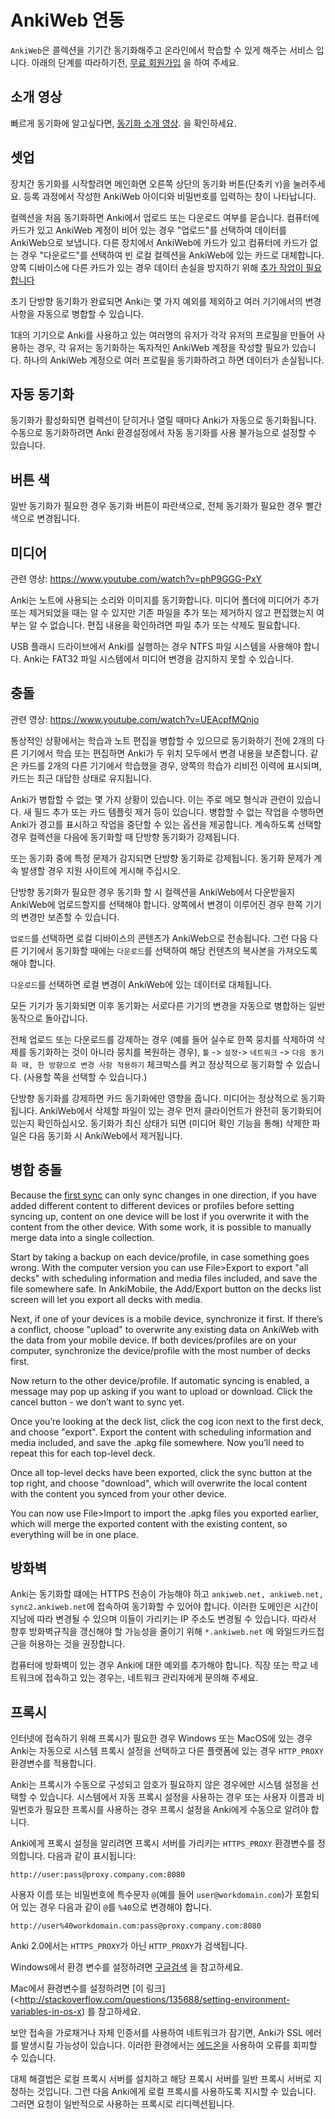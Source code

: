 # AnkiWeb 연동

<!-- toc -->

`AnkiWeb`은 콜렉션을 기기간 동기화해주고 온라인에서 학습할 수 있게 해주는
서비스 입니다. 아래의 단계를 따라하기전, [무료 회원가입](https://ankiweb.net/) 을 하여 주세요.

## 소개 영상
빠르게 동기화에 알고싶다면,  [동기화 소개 영상](https://www.youtube.com/watch?v=YkiM4DPzSVc&list=PLGgmaKOIHykFoomqkBJAyGiDQ2kyiuTao&yt:cc=on). 을 확인하세요.

## 셋업

장치간 동기화를 시작할려면 메인화면 오른쪽 상단의 동기화 버튼(단축키 `Y`)을 눌러주세요.
등록 과정에서 작성한 AnkiWeb 아이디와 비밀번호를 입력하는 창이 나타납니다.

컬렉션을 처음 동기화하면 Anki에서 업로드 또는 다운로드 여부를 묻습니다.
컴퓨터에 카드가 있고 AnkiWeb 계정이 비어 있는 경우 "업로드"를 선택하여
데이터를 AnkiWeb으로 보냅니다. 다른 장치에서 AnkiWeb에 카드가 있고 컴퓨터에
카드가 없는 경우 "다운로드"를 선택하여 빈 로컬 컬렉션을 AnkiWeb에 있는 카드로 대체합니다.
양쪽 디바이스에 다른 카드가 있는 경우 데이터 손실을 방지하기 위해 [추가 작업이 필요합니다](#병합-충돌)

초기 단방향 동기화가 완료되면 Anki는 몇 가지 예외를 제외하고 여러 기기에서의 변경 사항을
자동으로 병합할 수 있습니다.

1대의 기기으로 Anki를 사용하고 있는 여러명의 유저가 각각 유저의 프로필을 만들어 사용하는 경우, 각 유저는 동기화하는 독자적인 AnkiWeb 계정을 작성할 필요가 있습니다. 하나의 AnkiWeb 계정으로 여러 프로필을 동기화하려고 하면 데이터가 손실됩니다.

## 자동 동기화

동기화가 활성화되면 컬렉션이 닫히거나 열릴 때마다 Anki가 자동으로 동기화됩니다. 수동으로 동기화하려면 Anki 환경설정에서 자동 동기화를 사용 불가능으로 설정할 수 있습니다.

## 버튼 색

일반 동기화가 필요한 경우 동기화 버튼이 파란색으로, 전체 동기화가 필요한 경우 빨간색으로 변경됩니다.

## 미디어

관련 영상: <https://www.youtube.com/watch?v=phP9GGG-PxY>

Anki는 노트에 사용되는 소리와 이미지를 동기화합니다. 미디어 폴더에 미디어가 추가 또는 제거되었을 때는 알 수 있지만 기존 파일을 추가 또는 제거하지 않고 편집했는지 여부는 알 수 없습니다. 편집 내용을 확인하려면 파일 추가 또는 삭제도 필요합니다.

USB 플래시 드라이브에서 Anki를 실행하는 경우 NTFS 파일 시스템을 사용해야 합니다. Anki는 FAT32 파일 시스템에서 미디어 변경을 감지하지 못할 수 있습니다.

## 충돌

관련 영상: <https://www.youtube.com/watch?v=UEAcpfMQnjo>

통상적인 상황에서는 학습과 노트 편집을 병합할 수 있으므로 동기화하기 전에  2개의 다른 기기에서
학습 또는 편집하면 Anki가 두 위치 모두에서 변경 내용을 보존합니다. 같은 카드를 2개의 다른 기기에서
학습했을 경우, 양쪽의 학습가 리비전 이력에 표시되며, 카드는 최근 대답한 상태로 유지됩니다.

Anki가 병합할 수 없는 몇 가지 상황이 있습니다. 이는 주로 메모 형식과 관련이 있습니다. 새 필드 추가 또는 카드 템플릿 제거 등이 있습니다. 병합할 수 없는 작업을 수행하면 Anki가 경고를 표시하고 작업을 중단할 수 있는 옵션을 제공합니다. 계속하도록 선택할 경우 컬렉션을 다음에 동기화할 때 단방향 동기화가 강제됩니다.

또는 동기화 중에 특정 문제가 감지되면 단방향 동기화로 강제됩니다. 동기화 문제가 계속 발생할 경우 지원 사이트에 게시해 주십시오.

단방향 동기화가 필요한 경우 동기화 할 시 컬렉션을 AnkiWeb에서 다운받을지 AnkiWeb에 업로드할지를 선택해야 합니다. 양쪽에서 변경이 이루어진 경우 한쪽 기기의 변경만 보존할 수 있습니다.

`업로드`를 선택하면 로컬 디바이스의 콘텐츠가 AnkiWeb으로 전송됩니다. 그런 다음 다른 기기에서 동기화할 때에는 `다운로드`를 선택하여 해당 컨텐츠의 복사본을 가져오도록 해야 합니다.

`다운로드`를 선택하면 로컬 변경이 AnkiWeb에 있는 데이터로 대체됩니다.

모든 기기가 동기화되면 이후 동기화는 서로다른 기기의 변경을 자동으로 병합하는 일반 동작으로 돌아갑니다.

전체 업로드 또는 다운로드를 강제하는 경우 (예를 들어 실수로 한쪽 뭉치를 삭제하여 삭제를 동기화하는 것이 아니라 뭉치를 복원하는 경우), `툴` -&gt; `설정`-&gt; `네트워크` -&gt; `다음 동기화 때, 한 방향으로 변경 사항 적용하기` 체크박스를 켜고 정상적으로 동기화할 수 있습니다. (사용할 쪽을 선택할 수 있습니다.)

단방향 동기화를 강제하면 카드 동기화에만 영향을 줍니다. 미디어는 정상적으로 동기화됩니다. AnkiWeb에서 삭제할 파일이 있는 경우 먼저 클라이언트가 완전히 동기화되어 있는지 확인하십시오. 동기화가 최신 상태가 되면 (미디어 확인 기능을 통해) 삭제한 파일은 다음 동기화 시 AnkiWeb에서 제거됩니다.

## 병합 충돌

Because the [first sync](#setup) can only sync changes in one
direction, if you have added different content to different devices or
profiles before setting syncing up, content on one device will be lost
if you overwrite it with the content from the other device. With some
work, it is possible to manually merge data into a single collection.

Start by taking a backup on each device/profile, in case something goes
wrong. With the computer version you can use File&gt;Export to export
"all decks" with scheduling information and media files included, and
save the file somewhere safe. In AnkiMobile, the Add/Export button on
the decks list screen will let you export all decks with media.

Next, if one of your devices is a mobile device, synchronize it first.
If there’s a conflict, choose "upload" to overwrite any existing data on
AnkiWeb with the data from your mobile device. If both devices/profiles
are on your computer, synchronize the device/profile with the most
number of decks first.

Now return to the other device/profile. If automatic syncing is enabled,
a message may pop up asking if you want to upload or download. Click the
cancel button - we don’t want to sync yet.

Once you’re looking at the deck list, click the cog icon next to the
first deck, and choose "export". Export the content with scheduling
information and media included, and save the .apkg file somewhere. Now
you’ll need to repeat this for each top-level deck.

Once all top-level decks have been exported, click the sync button at
the top right, and choose "download", which will overwrite the local
content with the content you synced from your other device.

You can now use File&gt;Import to import the .apkg files you exported
earlier, which will merge the exported content with the existing
content, so everything will be in one place.

## 방화벽

Anki는 동기화할 떄에는 HTTPS 전송이 가능해야 하고 `ankiweb.net, ankiweb.net, sync2.ankiweb.net`에 접속하여 동기화할 수 있어야 합니다.
이러한 도메인은 시간이 지남에 따라 변경될 수 있으며 이들이 가리키는 IP 주소도 변경될 수 있습니다. 
따라서 향후 방화벽규칙을 갱신해야 할 가능성을 줄이기 위해 `*.ankiweb.net` 에 와일드카드접근을 허용하는 것을 권장합니다.

컴퓨터에 방화벽이 있는 경우 Anki에 대한 예외를 추가해야 합니다. 직장 또는 학교 네트워크에 접속하고 있는 경우는, 네트워크 관리자에게 문의해 주세요.

## 프록시

인터넷에 접속하기 위해 프록시가 필요한 경우 Windows 또는 MacOS에 있는 경우 Anki는 자동으로 시스템 프록시 설정을 선택하고 다른 플랫폼에 있는 경우 `HTTP_PROXY` 환경변수를 적용합니다.

Anki는 프록시가 수동으로 구성되고 암호가 필요하지 않은 경우에만 시스템 설정을 선택할 수 있습니다. 시스템에서 자동 프록시 설정을 사용하는 경우 또는 사용자 이름과 비밀번호가 필요한 프록시를 사용하는 경우 프록시 설정을 Anki에게 수동으로 알려야 합니다.

Anki에게 프록시 설정을 알리려면 프록시 서버를 가리키는 `HTTPS_PROXY` 환경변수를 정의합니다.
다음과 같이 표시됩니다:

    http://user:pass@proxy.company.com:8080

사용자 이름 또는 비밀번호에 특수문자 `@`(예를 들어 `user@workdomain.com`)가 포함되어 있는 경우
다음과 같이 `@`를 `%40`으로 변경해야 합니다.

    http://user%40workdomain.com:pass@proxy.company.com:8080

Anki 2.0에서는 `HTTPS_PROXY`가 아닌 `HTTP_PROXY`가 검색됩니다.

Windows에서 환경 변수를 설정하려면 [구글검색](https://www.google.com/search?q=윈도우%20환경변수%20설정) 을 참고하세요.

Mac에서 환경변수를 설정하려면 [이 링크](<http://stackoverflow.com/questions/135688/setting-environment-variables-in-os-x) 를 참고하세요.

보안 접속을 가로채거나 자체 인증서를 사용하여 네트워크가 잠기면, Anki가 SSL 에러를 발생시킬 가능성이 있습니다. 이러한 환경에서는 [에드온](https://ankiweb.net/shared/info/878367706)을 사용하여 오류를 회피할 수 있습니다.

대체 해결법은 로컬 프록시 서버를 설치하고 해당 프록시 서버를 일반 프록시 서버로 지정하는 것입니다. 그런 다음 Anki에게 로컬 프록시를 사용하도록 지시할 수 있습니다. 그러면 요청이 일반적으로 사용하는 프록시로 리디렉션됩니다.

